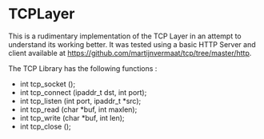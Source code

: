 # TCPLayer

This is a rudimentary implementation of the TCP Layer in an attempt to understand its working better. It was tested using a basic HTTP Server and client available at https://github.com/martijnvermaat/tcp/tree/master/http.

The TCP Library has the following functions :

* int tcp_socket ();
* int tcp_connect (ipaddr_t dst, int port);
* int tcp_listen (int port, ipaddr_t *src);
* int tcp_read (char *buf, int maxlen);
* int tcp_write (char *buf, int len);
* int tcp_close ();
